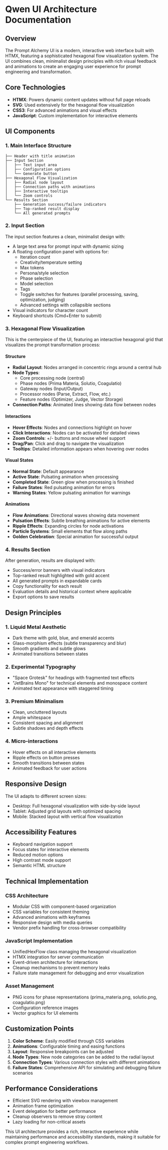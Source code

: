 # Qwen UI Architecture Documentation

## Overview

The Prompt Alchemy UI is a modern, interactive web interface built with HTMX, featuring a sophisticated hexagonal flow visualization system. The UI combines clean, minimalist design principles with rich visual feedback and animations to create an engaging user experience for prompt engineering and transformation.

## Core Technologies

- **HTMX**: Powers dynamic content updates without full page reloads
- **SVG**: Used extensively for the hexagonal flow visualization
- **CSS3**: For advanced animations and visual effects
- **JavaScript**: Custom implementation for interactive elements

## UI Components

### 1. Main Interface Structure

```
├── Header with title animation
├── Input Section
│   ├── Text input area
│   ├── Configuration options
│   └── Generate button
├── Hexagonal Flow Visualization
│   ├── Radial node layout
│   ├── Connection paths with animations
│   ├── Interactive tooltips
│   └── Zoom controls
└── Results Section
    ├── Generation success/failure indicators
    ├── Top-ranked result display
    └── All generated prompts
```

### 2. Input Section

The input section features a clean, minimalist design with:
- A large text area for prompt input with dynamic sizing
- A floating configuration panel with options for:
  - Iteration count
  - Creativity/temperature setting
  - Max tokens
  - Persona/style selection
  - Phase selection
  - Model selection
  - Tags
  - Toggle switches for features (parallel processing, saving, optimization, judging)
  - Advanced settings with collapsible sections
- Visual indicators for character count
- Keyboard shortcuts (Cmd+Enter to submit)

### 3. Hexagonal Flow Visualization

This is the centerpiece of the UI, featuring an interactive hexagonal grid that visualizes the prompt transformation process:

#### Structure
- **Radial Layout**: Nodes arranged in concentric rings around a central hub
- **Node Types**:
  - Core processing node (central)
  - Phase nodes (Prima Materia, Solutio, Coagulatio)
  - Gateway nodes (Input/Output)
  - Processor nodes (Parse, Extract, Flow, etc.)
  - Feature nodes (Optimizer, Judge, Vector Storage)
- **Connection Paths**: Animated lines showing data flow between nodes

#### Interactions
- **Hover Effects**: Nodes and connections highlight on hover
- **Click Interactions**: Nodes can be activated for detailed views
- **Zoom Controls**: +/- buttons and mouse wheel support
- **Drag/Pan**: Click and drag to navigate the visualization
- **Tooltips**: Detailed information appears when hovering over nodes

#### Visual States
- **Normal State**: Default appearance
- **Active State**: Pulsating animation when processing
- **Completed State**: Green glow when processing is finished
- **Failure States**: Red pulsating animation for errors
- **Warning States**: Yellow pulsating animation for warnings

#### Animations
- **Flow Animations**: Directional waves showing data movement
- **Pulsation Effects**: Subtle breathing animations for active elements
- **Ripple Effects**: Expanding circles for node activations
- **Particle Systems**: Small elements that flow along paths
- **Golden Celebration**: Special animation for successful output

### 4. Results Section

After generation, results are displayed with:
- Success/error banners with visual indicators
- Top-ranked result highlighted with gold accent
- All generated prompts in expandable cards
- Copy functionality for each result
- Evaluation details and historical context where applicable
- Export options to save results

## Design Principles

### 1. Liquid Metal Aesthetic
- Dark theme with gold, blue, and emerald accents
- Glass-morphism effects (subtle transparency and blur)
- Smooth gradients and subtle glows
- Animated transitions between states

### 2. Experimental Typography
- "Space Grotesk" for headings with fragmented text effects
- "JetBrains Mono" for technical elements and monospace content
- Animated text appearance with staggered timing

### 3. Premium Minimalism
- Clean, uncluttered layouts
- Ample whitespace
- Consistent spacing and alignment
- Subtle shadows and depth effects

### 4. Micro-interactions
- Hover effects on all interactive elements
- Ripple effects on button presses
- Smooth transitions between states
- Animated feedback for user actions

## Responsive Design

The UI adapts to different screen sizes:
- Desktop: Full hexagonal visualization with side-by-side layout
- Tablet: Adjusted grid layouts with optimized spacing
- Mobile: Stacked layout with vertical flow visualization

## Accessibility Features

- Keyboard navigation support
- Focus states for interactive elements
- Reduced motion options
- High contrast mode support
- Semantic HTML structure

## Technical Implementation

### CSS Architecture
- Modular CSS with component-based organization
- CSS variables for consistent theming
- Advanced animations with keyframes
- Responsive design with media queries
- Vendor prefix handling for cross-browser compatibility

### JavaScript Implementation
- UnifiedHexFlow class managing the hexagonal visualization
- HTMX integration for server communication
- Event-driven architecture for interactions
- Cleanup mechanisms to prevent memory leaks
- Failure state management for debugging and error visualization

### Asset Management
- PNG icons for phase representations (prima_materia.png, solutio.png, coagulatio.png)
- Configuration reference images
- Vector graphics for UI elements

## Customization Points

1. **Color Scheme**: Easily modified through CSS variables
2. **Animations**: Configurable timing and easing functions
3. **Layout**: Responsive breakpoints can be adjusted
4. **Node Types**: New node categories can be added to the radial layout
5. **Connection Types**: Various connection styles with different animations
6. **Failure States**: Comprehensive API for simulating and debugging failure scenarios

## Performance Considerations

- Efficient SVG rendering with viewbox management
- Animation frame optimization
- Event delegation for better performance
- Cleanup observers to remove stray content
- Lazy loading for non-critical assets

This UI architecture provides a rich, interactive experience while maintaining performance and accessibility standards, making it suitable for complex prompt engineering workflows.